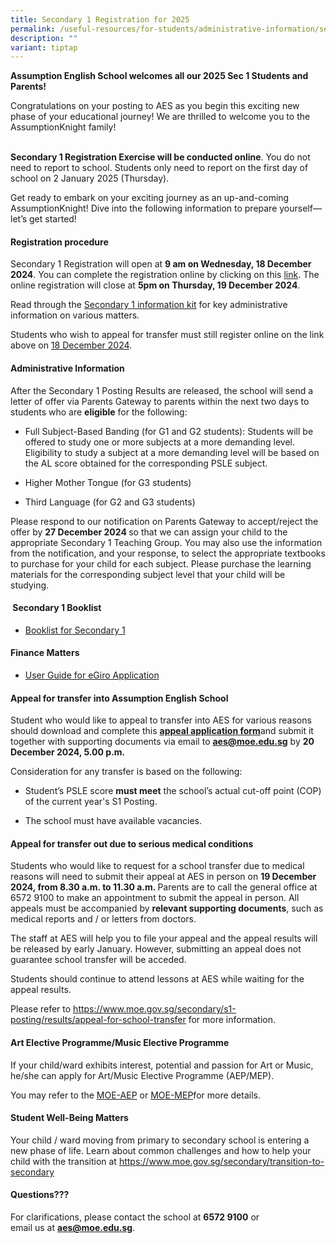 ```yaml
---
title: Secondary 1 Registration for 2025
permalink: /useful-resources/for-students/administrative-information/secondary-1-registration-for-2025/
description: ""
variant: tiptap
---
```

<p><strong>Assumption English School welcomes all our 2025 Sec 1 Students and Parents!</strong>
</p>
<p>Congratulations on your posting to AES as you begin this exciting new
phase of your educational journey! We are thrilled to welcome you to the
AssumptionKnight family!</p>
<p>
<br><strong>Secondary 1 Registration Exercise will be conducted online</strong>.
You do not need to report to school. Students only need to report on the
first day of school on 2 January 2025 (Thursday).</p>
<p></p>
<p>Get ready to embark on your exciting journey as an up-and-coming AssumptionKnight!
Dive into the following information to prepare yourself—let’s get started!</p>
<h4><strong>Registration procedure</strong></h4>
<p>Secondary 1 Registration will open at <strong>9 am on Wednesday, 18 December 2024</strong>.
You can complete the registration online by clicking on this <a href="https://go.gov.sg/aes2025sec1" rel="noopener nofollow" target="_blank">link</a>.
The online registration will close at <strong>5pm on Thursday, 19 December 2024</strong>.&nbsp;</p>
<p>Read through the&nbsp;<a href="/files/Sec_1_Registration_Info_Kit_2025.pdf" rel="noopener noreferrer nofollow" target="_blank">Secondary 1 information kit</a>&nbsp;for
key administrative information on various matters.&nbsp;</p>
<p>Students who wish to appeal for transfer must still register online on
the link above on <u>18 December 2024</u>.</p>
<h4><strong>Administrative Information</strong></h4>
<p>After the Secondary 1 Posting Results are released, the school will send
a letter of offer via Parents Gateway to parents within the next two days
to students who are <strong>eligible</strong> for the following:</p>
<ul>
<li>
<p>Full Subject-Based Banding (for G1 and G2 students): Students will be
offered to study one or more subjects at a more demanding level. Eligibility
to study a subject at a more demanding level will be based on the AL score
obtained for the corresponding PSLE subject.</p>
</li>
<li>
<p>Higher Mother Tongue (for G3 students)</p>
</li>
<li>
<p>Third Language (for G2 and G3 students)</p>
</li>
</ul>
<p>Please respond to our notification on Parents Gateway to accept/reject
the offer by <strong>27 December 2024 </strong>so that we can assign your
child to the appropriate Secondary 1 Teaching Group. You may also use the
information from the notification, and your response, to select the appropriate
textbooks to purchase for your child for each subject. Please purchase
the learning materials for the corresponding subject level that your child
will be studying.</p>
<h4><strong>&nbsp;Secondary 1 Booklist</strong></h4>
<ul data-tight="true" class="tight">
<li>
<p><a href="/files/Assumption_English_School_Sec_1.pdf" rel="noopener nofollow" target="_blank">Booklist for Secondary 1</a>
</p>
</li>
</ul>
<h4><strong>Finance Matters</strong></h4>
<ul data-tight="true" class="tight">
<li>
<p><a href="/files/egiro_user_guide_Sep24.pdf" rel="noopener nofollow" target="_blank">User Guide for eGiro Application</a>
</p>
</li>
</ul>
<h4><strong>Appeal for transfer into Assumption English School</strong></h4>
<p>Student who would like to appeal to transfer into AES for various reasons
should download and complete this&nbsp;<strong><a href="/files/Online_Appeal_to_AES_Form_2025.pdf" rel="noopener noreferrer nofollow" target="_blank"><u>appeal application form</u></a></strong>and
submit it together with supporting documents via email to&nbsp;<strong><a href="mailto:aes@moe.edu.sg" rel="noopener noreferrer nofollow" target="_blank"><u>aes@moe.edu.sg</u></a></strong> by&nbsp;<strong>20 December 2024, 5.00 p.m.</strong>&nbsp;</p>
<p></p>
<p>Consideration for any transfer is based on the following:</p>
<ul>
<li>
<p>Student’s PSLE score&nbsp;<strong>must meet</strong>&nbsp;the school’s
actual cut-off point (COP) of the current year's S1 Posting.&nbsp;</p>
</li>
<li>
<p>The school must have available vacancies.</p>
</li>
</ul>
<h4><strong>Appeal for transfer out due to serious medical conditions</strong></h4>
<p>Students who would like to request for a school transfer due to medical
reasons will need to submit their appeal at AES in person on&nbsp;<strong>19 December 2024, from 8.30 a.m. to 11.30 a.m. </strong>Parents
are to call the general office at 6572 9100 to make an appointment to submit
the appeal in person. All appeals must be accompanied by <strong>relevant supporting documents</strong>,
such as medical reports and / or letters from doctors.</p>
<p>The staff at AES will help you to file your appeal and the appeal results
will be released by early January. However, submitting an appeal does not
guarantee school transfer will be acceded.</p>
<p>Students should continue to attend lessons at AES while waiting for the
appeal results.</p>
<p>Please refer to&nbsp;<a href="https://www.moe.gov.sg/secondary/s1-posting/results/appeal-for-school-transfer" rel="noopener noreferrer nofollow" target="_blank"><u>https://www.moe.gov.sg/secondary/s1-posting/results/appeal-for-school-transfer</u></a>&nbsp;for
more information.</p>
<h4><strong>Art Elective Programme/Music Elective Programme</strong></h4>
<p>If your child/ward exhibits interest, potential and passion for Art or
Music, he/she can apply for Art/Music Elective Programme (AEP/MEP).</p>
<p>You may refer to the <a href="https://www.moe.gov.sg/education-in-sg/our-programmes/aep-sec/how-to-join?pt=AEP%20Centre" rel="noopener nofollow" target="_blank">MOE-AEP</a> or
<a href="https://www.moe.gov.sg/education-in-sg/our-programmes/mep-sec/how-to-join?pt=MEP%20Centre" rel="noopener nofollow" target="_blank">MOE-MEP</a>for more details.</p>
<h4><strong>Student Well-Being Matters</strong></h4>
<p>Your child / ward moving from primary to secondary school is entering
a new phase of life. Learn about common challenges and how to help your
child with the transition at&nbsp;<a href="https://www.moe.gov.sg/secondary/transition-to-secondary" rel="noopener noreferrer nofollow" target="_blank">https://www.moe.gov.sg/secondary/transition-to-secondary</a>
<br>
</p>
<h4><strong>Questions???</strong></h4>
<p>For clarifications, please contact the school at&nbsp;<strong>6572 9100</strong>&nbsp;or
<br>email us at&nbsp;<strong><a href="mailto:aes@moe.edu.sg" rel="noopener noreferrer nofollow" target="_blank"><u>aes@moe.edu.sg</u></a></strong>.</p>
<p></p>